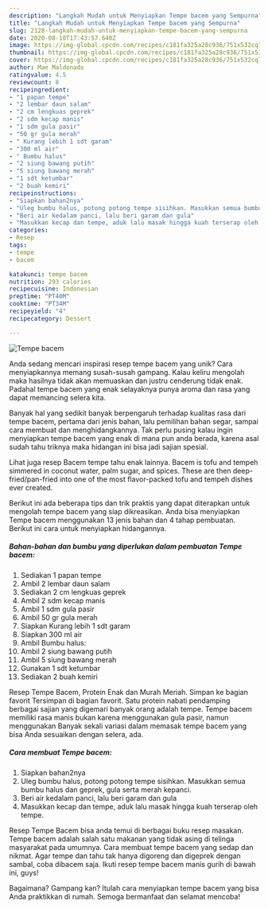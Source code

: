 ```yaml
---
description: "Langkah Mudah untuk Menyiapkan Tempe bacem yang Sempurna"
title: "Langkah Mudah untuk Menyiapkan Tempe bacem yang Sempurna"
slug: 2128-langkah-mudah-untuk-menyiapkan-tempe-bacem-yang-sempurna
date: 2020-08-10T17:43:57.640Z
image: https://img-global.cpcdn.com/recipes/c181fa325a28c936/751x532cq70/tempe-bacem-foto-resep-utama.jpg
thumbnail: https://img-global.cpcdn.com/recipes/c181fa325a28c936/751x532cq70/tempe-bacem-foto-resep-utama.jpg
cover: https://img-global.cpcdn.com/recipes/c181fa325a28c936/751x532cq70/tempe-bacem-foto-resep-utama.jpg
author: Mae Maldonado
ratingvalue: 4.5
reviewcount: 8
recipeingredient:
- "1 papan tempe"
- "2 lembar daun salam"
- "2 cm lengkuas geprek"
- "2 sdm kecap manis"
- "1 sdm gula pasir"
- "50 gr gula merah"
- " Kurang lebih 1 sdt garam"
- "300 ml air"
- " Bumbu halus"
- "2 siung bawang putih"
- "5 siung bawang merah"
- "1 sdt ketumbar"
- "2 buah kemiri"
recipeinstructions:
- "Siapkan bahan2nya"
- "Uleg bumbu halus, potong potong tempe sisihkan. Masukkan semua bumbu halus dan geprek, gula serta merah kepanci."
- "Beri air kedalam panci, lalu beri garam dan gula"
- "Masukkan kecap dan tempe, aduk lalu masak hingga kuah terserap oleh tempe."
categories:
- Resep
tags:
- tempe
- bacem

katakunci: tempe bacem 
nutrition: 293 calories
recipecuisine: Indonesian
preptime: "PT40M"
cooktime: "PT34M"
recipeyield: "4"
recipecategory: Dessert

---
```



![Tempe bacem](https://img-global.cpcdn.com/recipes/c181fa325a28c936/751x532cq70/tempe-bacem-foto-resep-utama.jpg)

Anda sedang mencari inspirasi resep tempe bacem yang unik? Cara menyiapkannya memang susah-susah gampang. Kalau keliru mengolah maka hasilnya tidak akan memuaskan dan justru cenderung tidak enak. Padahal tempe bacem yang enak selayaknya punya aroma dan rasa yang dapat memancing selera kita.

Banyak hal yang sedikit banyak berpengaruh terhadap kualitas rasa dari tempe bacem, pertama dari jenis bahan, lalu pemilihan bahan segar, sampai cara membuat dan menghidangkannya. Tak perlu pusing kalau ingin menyiapkan tempe bacem yang enak di mana pun anda berada, karena asal sudah tahu triknya maka hidangan ini bisa jadi sajian spesial.

Lihat juga resep Bacem tempe tahu enak lainnya. Bacem is tofu and tempeh simmered in coconut water, palm sugar, and spices. These are then deep-fried/pan-fried into one of the most flavor-packed tofu and tempeh dishes ever created.


Berikut ini ada beberapa tips dan trik praktis yang dapat diterapkan untuk mengolah tempe bacem yang siap dikreasikan. Anda bisa menyiapkan Tempe bacem menggunakan 13 jenis bahan dan 4 tahap pembuatan. Berikut ini cara untuk menyiapkan hidangannya.

<!--inarticleads1-->

##### Bahan-bahan dan bumbu yang diperlukan dalam pembuatan Tempe bacem:

1. Sediakan 1 papan tempe
1. Ambil 2 lembar daun salam
1. Sediakan 2 cm lengkuas geprek
1. Ambil 2 sdm kecap manis
1. Ambil 1 sdm gula pasir
1. Ambil 50 gr gula merah
1. Siapkan  Kurang lebih 1 sdt garam
1. Siapkan 300 ml air
1. Ambil  Bumbu halus:
1. Ambil 2 siung bawang putih
1. Ambil 5 siung bawang merah
1. Gunakan 1 sdt ketumbar
1. Sediakan 2 buah kemiri


Resep Tempe Bacem, Protein Enak dan Murah Meriah. Simpan ke bagian favorit Tersimpan di bagian favorit. Satu protein nabati pendamping berbagai sajian yang digemari banyak orang adalah tempe. Tempe bacem memiliki rasa manis bukan karena menggunakan gula pasir, namun menggunakan Banyak sekali variasi dalam memasak tempe bacem yang bisa Anda sesuaikan dengan selera, ada. 

<!--inarticleads2-->

##### Cara membuat Tempe bacem:

1. Siapkan bahan2nya
1. Uleg bumbu halus, potong potong tempe sisihkan. Masukkan semua bumbu halus dan geprek, gula serta merah kepanci.
1. Beri air kedalam panci, lalu beri garam dan gula
1. Masukkan kecap dan tempe, aduk lalu masak hingga kuah terserap oleh tempe.


Resep Tempe Bacem bisa anda temui di berbagai buku resep masakan. Tempe bacem adalah salah satu makanan yang tidak asing di telinga masyarakat pada umumnya. Cara membuat tempe bacem yang sedap dan nikmat. Agar tempe dan tahu tak hanya digoreng dan digeprek dengan sambal, coba dibacem saja. Ikuti resep tempe bacem manis gurih di bawah ini, guys! 

Bagaimana? Gampang kan? Itulah cara menyiapkan tempe bacem yang bisa Anda praktikkan di rumah. Semoga bermanfaat dan selamat mencoba!

